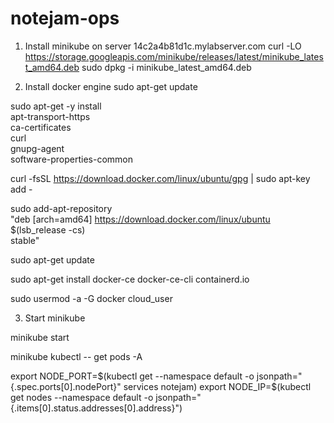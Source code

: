 # notejam-ops
1. Install minikube on server 14c2a4b81d1c.mylabserver.com
curl -LO https://storage.googleapis.com/minikube/releases/latest/minikube_latest_amd64.deb
sudo dpkg -i minikube_latest_amd64.deb

2. Install docker engine 
sudo apt-get update

sudo apt-get -y install \
  apt-transport-https \
  ca-certificates \
  curl \
  gnupg-agent \
  software-properties-common

curl -fsSL https://download.docker.com/linux/ubuntu/gpg | sudo apt-key add -

sudo add-apt-repository \
   "deb [arch=amd64] https://download.docker.com/linux/ubuntu \
   $(lsb_release -cs) \
   stable"

sudo apt-get update

sudo apt-get install docker-ce docker-ce-cli containerd.io

sudo usermod -a -G docker cloud_user

3. Start minikube

minikube start

minikube kubectl -- get pods -A

export NODE_PORT=$(kubectl get --namespace default -o jsonpath="{.spec.ports[0].nodePort}" services notejam)
export NODE_IP=$(kubectl get nodes --namespace default -o jsonpath="{.items[0].status.addresses[0].address}")

